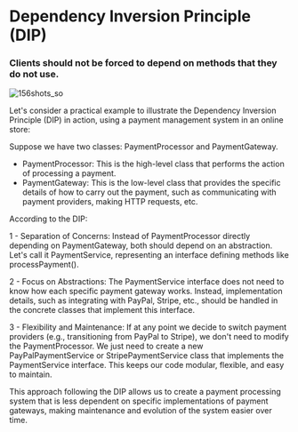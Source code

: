 # Dependency Inversion Principle (DIP)

### Clients should not be forced to depend on methods that they do not use.

![156shots_so](https://github.com/Icegreeen/blog-graphQL/assets/56550632/5d0ffa74-7d0c-4f20-abb8-8b4387b17554)

Let's consider a practical example to illustrate the Dependency Inversion Principle (DIP) in action, using a payment management system in an online store:

Suppose we have two classes: PaymentProcessor and PaymentGateway.

- PaymentProcessor: This is the high-level class that performs the action of processing a payment.
- PaymentGateway: This is the low-level class that provides the specific details of how to carry out the payment, such as communicating with payment providers, making HTTP requests, etc.

According to the DIP:

1 - Separation of Concerns: Instead of PaymentProcessor directly depending on PaymentGateway, both should depend on an abstraction. Let's call it PaymentService, representing an interface defining methods like processPayment().

2 - Focus on Abstractions: The PaymentService interface does not need to know how each specific payment gateway works. Instead, implementation details, such as integrating with PayPal, Stripe, etc., should be handled in the concrete classes that implement this interface.

3 - Flexibility and Maintenance: If at any point we decide to switch payment providers (e.g., transitioning from PayPal to Stripe), we don't need to modify the PaymentProcessor. We just need to create a new PayPalPaymentService or StripePaymentService class that implements the PaymentService interface. This keeps our code modular, flexible, and easy to maintain.


This approach following the DIP allows us to create a payment processing system that is less dependent on specific implementations of payment gateways, making maintenance and evolution of the system easier over time.

